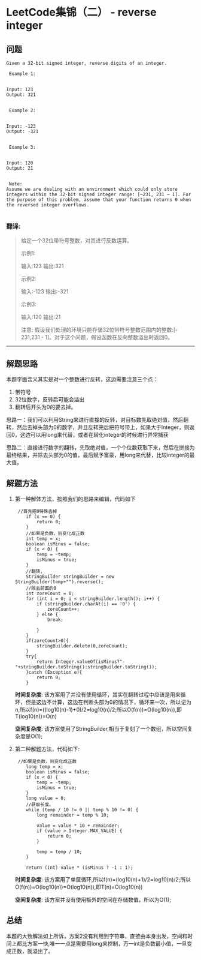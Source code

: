 # LeetCode集锦（二） - reverse integer

## 问题

```
Given a 32-bit signed integer, reverse digits of an integer. 

 Example 1: 


Input: 123
Output: 321


 Example 2: 


Input: -123
Output: -321


 Example 3: 


Input: 120
Output: 21


 Note: 
Assume we are dealing with an environment which could only store integers within the 32-bit signed integer range: [−231, 231 − 1]. For the purpose of this problem, assume that your function returns 0 when the reversed integer overflows. 


```
### 翻译:
> 给定一个32位带符号整数，对其进行反数运算。
>
> 示例1:
>
> 输入:123
> 输出:321
>
> 示例2:
>
> 输入:-123
> 输出:-321
>
> 示例3:
>
> 输入:120
> 输出:21
>
> 注意:
> 假设我们处理的环境只能存储32位带符号整数范围内的整数:[- 231,231 - 1]。对于这个问题，假设函数在反向整数溢出时返回0。

---
## 解题思路

本题字面含义其实是对一个整数进行反转，这边需要注意三个点：
1. 带符号
2. 32位数字，反转后可能会溢出
3. 翻转后开头为0的要去掉。

思路一：我们可以利用String来进行直接的反转，对目标数先取绝对值，然后翻转，然后去掉头部为0的数字，并且反转完后把符号带上，如果大于Integer，则返回0，这边可以用long来代替，或者在转化integer的时候进行异常捕获

思路二：直接进行数字的翻转，先取绝对值，一个个位数获取下来，然后在拼接为最终结果，并除去头部为0的值，最后赋予富豪，用long来代替，比较integer的最大值。


## 解题方法
1. 第一种解体方法，按照我们的思路来编辑，代码如下
    ```
     //首先把0特殊去掉
        if (x == 0) {
            return 0;
        }
        //如果是负数，则变化成正数
        int temp = x;
        boolean isMinus = false;
        if (x < 0) {
            temp = -temp;
            isMinus = true;
        }
        //翻转,
        StringBuilder stringBuilder = new StringBuilder(temp+"").reverse();
        //除去前面的0
        int zoreCount = 0;
        for (int i = 0; i < stringBuilder.length(); i++) {
            if (stringBuilder.charAt(i) == '0') {
                zoreCount++;
            } else {
                break;

            }
        }
        if(zoreCount>0){
            stringBuilder.delete(0,zoreCount);
        }
        try{
            return Integer.valueOf(isMinus?"-"+stringBuilder.toString():stringBuilder.toString());
        }catch (Exception e){
            return 0;
        }
    ```
    __时间复杂度__:
    该方案用了并没有使用循环，其实在翻转过程中应该是用来循环，但是这边不计算，这边在判断头部为0的情况下，循环来一次，所以记为n,所以f(n)=((log10(n)-1)+0)/2=log10(n)/2;所以O(f(n))=O(log10(n)),即T(log10(n))=O(n)

    __空间复杂度__:
    该方案使用了StringBuilder,相当于复刻了一个数组，所以空间复杂度是O(1);

2. 第二种解题方法，代码如下:
    ```
     //如果是负数，则变化成正数
        long temp = x;
        boolean isMinus = false;
        if (x < 0) {
            temp = -temp;
            isMinus = true;
        }
        long value = 0;
        //获取长度。
        while (temp / 10 != 0 || temp % 10 != 0) {
            long remainder = temp % 10;

            value = value * 10 + remainder;
            if (value > Integer.MAX_VALUE) {
                return 0;
            }

            temp = temp / 10;
        }

        return (int) value * (isMinus ? -1 : 1);
    ```
    __时间复杂度__:
    该方案用了单层循环,所以f(n)=(log10(n)+1)/2=log10(n)/2;所以O(f(n))=O(log10(n))=O(log10(n)),即T(n)=O(log10(n))

    __空间复杂度__:
    该方案并没有使用额外的空间在存储数值，所以为O(1);

## 总结
本题的大致解法如上所诉，方案2没有利用到字符串，直接由本身出发，空间和时间上都比方案一快,唯一一点是需要用long来控制，万一int是负数最小值，一旦变成正数，就溢出了。